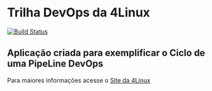 # Trilha DevOps da 4Linux

<!-- Altere a Flag abaixo com sua URL do Travis -->
[![Build Status](https://travis-ci.org/ivansaboia/DevOpsLab-HelloWorld.svg?branch=master)](https://travis-ci.org/ivansaboia/DevOpsLab-HelloWorld)

## Aplicação criada para exemplificar o Ciclo de uma PipeLine DevOps


Para maiores informações acesse o [Site da 4Linux](https://www.4linux.com.br/cursos/devops)
